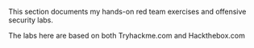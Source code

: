 

This section documents my hands-on red team exercises and offensive security labs. 

The labs here are based on both Tryhackme.com and Hackthebox.com

